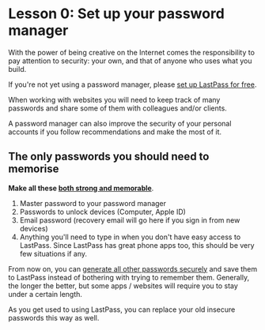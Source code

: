 # Lesson 0: Set up your password manager

With the power of being creative on the Internet comes the responsibility to pay attention to security: your own, and that of anyone who uses what you build.

If you're not yet using a password manager, please [set up LastPass for free](https://www.lastpass.com/).

When working with websites you will need to keep track of many passwords and share some of them with colleagues and/or clients.

A password manager can also improve the security of your personal accounts if you follow recommendations and make the most of it.

## The only passwords you should need to memorise

**Make all these [both strong and memorable](https://www.malwarefox.com/set-strong-memorable-passwords/)**.

1. Master password to your password manager
2. Passwords to unlock devices (Computer, Apple ID)
3. Email password (recovery email will go here if you sign in from new devices)
4. Anything you'll need to type in when you don't have easy access to LastPass. Since LastPass has great phone apps too, this should be very few situations if any.

From now on, you can [generate all other passwords securely](https://www.lastpass.com/password-generator) and save them to LastPass instead of bothering with trying to remember them. Generally, the longer the better, but some apps / websites will require you to stay under a certain length.

As you get used to using LastPass, you can replace your old insecure passwords this way as well.

